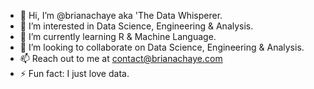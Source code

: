 - 👋 Hi, I’m @brianachaye aka 'The Data Whisperer.
- 👀 I’m interested in Data Science, Engineering & Analysis.
- 🌱 I’m currently learning R & Machine Language.
- 💞️ I’m looking to collaborate on Data Science, Engineering & Analysis.
- 📫 Reach out to me at contact@brianachaye.com
- ⚡ Fun fact: I just love data.

<!---
brianachaye/brianachaye is a ✨ special ✨ repository because its `README.md` (this file) appears on your GitHub profile.
You can click the Preview link to take a look at your changes.
--->
